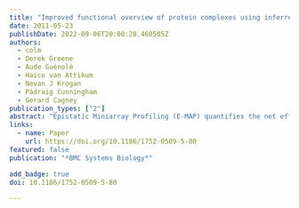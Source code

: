 ```yaml
---
title: "Improved functional overview of protein complexes using inferred epistatic relationships"
date: 2011-05-23
publishDate: 2022-09-06T20:00:28.460505Z
authors: 
  - colm
  - Derek Greene
  - Aude Guénolé
  - Haico van Attikum
  - Nevan J Krogan
  - Pádraig Cunningham
  - Gerard Cagney
publication_types: ["2"]
abstract: "Epistatic Miniarray Profiling (E-MAP) quantifies the net effect on growth rate of disrupting pairs of genes, often producing phenotypes that may be more (negative epistasis) or less (positive epistasis) severe than the phenotype predicted based on single gene disruptions. Epistatic interactions are important for understanding cell biology because they define relationships between individual genes, and between sets of genes involved in biochemical pathways and protein complexes. Each E-MAP screen quantifies the interactions between a logically selected subset of genes (e.g. genes whose products share a common function). Interactions that occur between genes involved in different cellular processes are not as frequently measured, yet these interactions are important for providing an overview of cellular organization."
links:
  - name: Paper
    url: https://doi.org/10.1186/1752-0509-5-80
featured: false
publication: "*BMC Systems Biology*"

add_badge: true
doi: 10.1186/1752-0509-5-80

---
```


